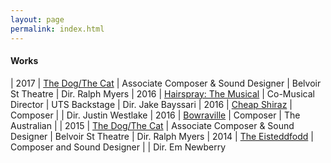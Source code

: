 ```yaml
---
layout: page
permalink: index.html
---
```


#### Works

| 2017 | [The Dog/The Cat](http://rileymccullagh.com/Cat-Dog/)          | Associate Composer & Sound Designer | Belvoir St Theatre | Dir. Ralph Myers
| 2016 | [Hairspray: The Musical](http://rileymccullagh.com/Hairspray/) | Co-Musical Director                 | UTS Backstage      | Dir. Jake Bayssari
| 2016 | [Cheap Shiraz](http://rileymccullagh.com/Cheap-Shiraz/)        | Composer                            |                    | Dir. Justin Westlake
| 2016 | [Bowraville](http://rileymccullagh.com/Bowraville/)            | Composer                            | The Australian     |
| 2015 | [The Dog/The Cat](http://rileymccullagh.com/Cat-Dog/)          | Associate Composer & Sound Designer | Belvoir St Theatre | Dir. Ralph Myers
| 2014 | [The Eisteddfodd](https://vimeo.com/124471791)                 | Composer and Sound Designer         |                    | Dir. Em Newberry
